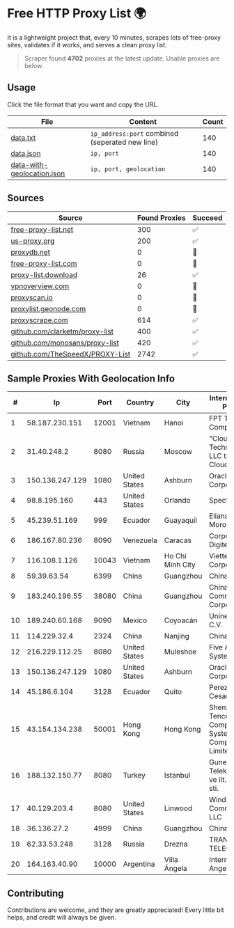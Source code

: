 
# Free HTTP Proxy List 🌍

It is a lightweight project that, every 10 minutes, scrapes lots of free-proxy sites, validates if it works, and serves a clean proxy list.


> Scraper found **4702** proxies at the latest update. Usable proxies are below.

## Usage

Click the file format that you want and copy the URL.


|File|Content|Count|
|----|-------|-----|
|[data.txt](https://raw.githubusercontent.com/themiralay/Proxy-List-World/master/data.txt)|`ip_address:port` combined (seperated new line)|140|
|[data.json](https://raw.githubusercontent.com/themiralay/Proxy-List-World/master/data.json)|`ip, port`|140|
|[data-with-geolocation.json](https://raw.githubusercontent.com/themiralay/Proxy-List-World/master/data-with-geolocation.json)|`ip, port, geolocation`|140|

## Sources

|Source|Found Proxies|Succeed|
|------|-------------|-------|
|[free-proxy-list.net](https://free-proxy-list.net)|300|✅|
|[us-proxy.org](https://www.us-proxy.org)|200|✅|
|[proxydb.net](http://proxydb.net)|0|🚫|
|[free-proxy-list.com](https://free-proxy-list.com/?page=&port=&type%5B%5D=http&type%5B%5D=https&up_time=0&search=Search)|0|🚫|
|[proxy-list.download](https://www.proxy-list.download/HTTP)|26|✅|
|[vpnoverview.com](https://vpnoverview.com/privacy/anonymous-browsing/free-proxy-servers)|0|🚫|
|[proxyscan.io](https://www.proxyscan.io)|0|🚫|
|[proxylist.geonode.com](https://proxylist.geonode.com/api/proxy-list?limit=300&page=1&sort_by=lastChecked&sort_type=desc&protocols=http,https)|0|🚫|
|[proxyscrape.com](https://api.proxyscrape.com/v2/?request=displayproxies&protocol=http&timeout=10000&country=all&ssl=all&anonymity=all)|614|✅|
|[github.com/clarketm/proxy-list](https://raw.githubusercontent.com/clarketm/proxy-list/master/proxy-list-raw.txt)|400|✅|
|[github.com/monosans/proxy-list](https://raw.githubusercontent.com/monosans/proxy-list/main/proxies/http.txt)|420|✅|
|[github.com/TheSpeedX/PROXY-List](https://raw.githubusercontent.com/TheSpeedX/PROXY-List/master/http.txt)|2742|✅|


## Sample Proxies With Geolocation Info

|#|Ip|Port|Country|City|Internet Service Provider|
|-|--|----|-------|----|-------------------------|
|1|58.187.230.151|12001|Vietnam|Hanoi|FPT Telecom Company|
|2|31.40.248.2|8080|Russia|Moscow|"Cloud Technologies" LLC trading as Cloud.ru|
|3|150.136.247.129|1080|United States|Ashburn|Oracle Corporation|
|4|98.8.195.160|443|United States|Orlando|Spectrum|
|5|45.239.51.169|999|Ecuador|Guayaquil|Eliana Vanessa Morocho Oña|
|6|186.167.80.236|8090|Venezuela|Caracas|Corporacion Digitel C.A|
|7|116.108.1.126|10043|Vietnam|Ho Chi Minh City|Viettel Corporation|
|8|59.39.63.54|6399|China|Guangzhou|Chinanet|
|9|183.240.196.55|38080|China|Guangzhou|China Mobile Communications Corporation|
|10|189.240.60.168|9090|Mexico|Coyoacán|Uninet S.A. de C.V.|
|11|114.229.32.4|2324|China|Nanjing|Chinanet|
|12|216.229.112.25|8080|United States|Muleshoe|Five Area Systems, LLC|
|13|150.136.247.129|1080|United States|Ashburn|Oracle Corporation|
|14|45.186.6.104|3128|Ecuador|Quito|Perez Tito Julio Cesar|
|15|43.154.134.238|50001|Hong Kong|Hong Kong|Shenzhen Tencent Computer Systems Company Limited|
|16|188.132.150.77|8080|Turkey|Istanbul|Guneydogu Telekom int.bil. ve ilt. hiz. tic. ltd. sti.|
|17|40.129.203.4|8080|United States|Linwood|Windstream Communications LLC|
|18|36.136.27.2|4999|China|Guangzhou|China Mobile|
|19|62.33.53.248|3128|Russia|Drezna|TRANS-TELECOM|
|20|164.163.40.90|10000|Argentina|Villa Ángela|Interret Villa Angela SRL|



## Contributing

Contributions are welcome, and they are greatly appreciated! Every
little bit helps, and credit will always be given.

